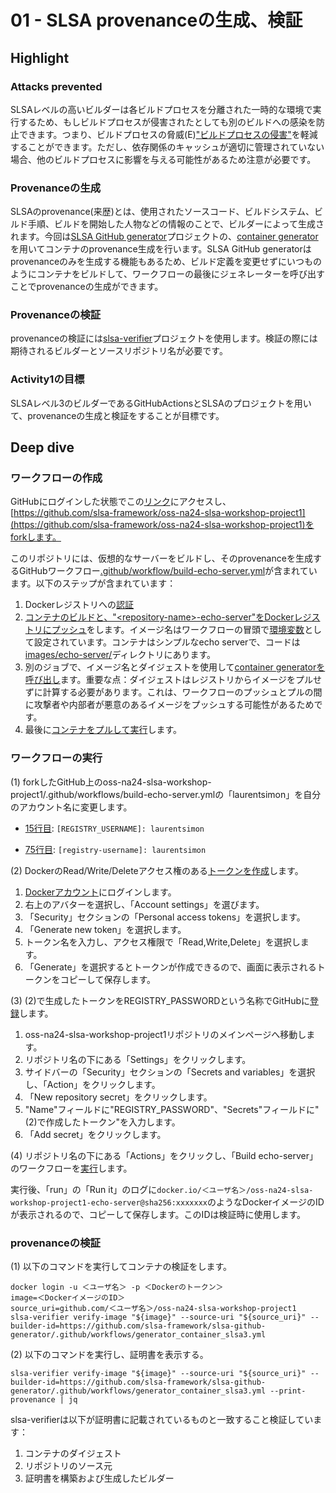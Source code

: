 # 01 - SLSA provenanceの生成、検証

## Highlight
### Attacks prevented

SLSAレベルの高いビルダーは各ビルドプロセスを分離された一時的な環境で実行するため、もしビルドプロセスが侵害されたとしても別のビルドへの感染を防止できます。つまり、ビルドプロセスの脅威(E)["ビルドプロセスの侵害"](https://slsa.dev/spec/v1.0/threats)を軽減することができます。ただし、依存関係のキャッシュが適切に管理されていない場合、他のビルドプロセスに影響を与える可能性があるため注意が必要です。

### Provenanceの生成

SLSAのprovenance(来歴)とは、使用されたソースコード、ビルドシステム、ビルド手順、ビルドを開始した人物などの情報のことで、ビルダーによって生成されます。今回は[SLSA GitHub generator](https://github.com/slsa-framework/slsa-github-generator)プロジェクトの、[container generator](https://github.com/slsa-framework/slsa-github-generator/blob/main/internal/builders/container/README.md)を用いてコンテナのprovenance生成を行います。SLSA GitHub generatorはprovenanceのみを生成する機能もあるため、ビルド定義を変更せずにいつものようにコンテナをビルドして、ワークフローの最後にジェネレーターを呼び出すことでprovenanceの生成ができます。

### Provenanceの検証

provenanceの検証には[slsa-verifier](https://github.com/slsa-framework/slsa-verifier)プロジェクトを使用します。検証の際には期待されるビルダーとソースリポジトリ名が必要です。

### Activity1の目標
SLSAレベル3のビルダーであるGitHubActionsとSLSAのプロジェクトを用いて、provenanceの生成と検証をすることが目標です。



## Deep dive
### ワークフローの作成

GitHubにログインした状態でこの[リンク](https://github.com/slsa-framework/oss-na24-slsa-workshop-project1/fork)にアクセスし、[https://github.com/slsa-framework/oss-na24-slsa-workshop-project1](https://github.com/slsa-framework/oss-na24-slsa-workshop-project1)をforkします。

このリポジトリには、仮想的なサーバーをビルドし、そのprovenanceを生成するGitHubワークフロー[.github/workflow/build-echo-server.yml](https://github.com/slsa-framework/oss-na24-slsa-workshop-project1/blob/main/.github/workflows/build-echo-server.yml)が含まれています。以下のステップが含まれています：

1. Dockerレジストリへの[認証](https://github.com/slsa-framework/oss-na24-slsa-workshop-project1/blob/main/.github/workflows/build-echo-server.yml#L33-L41)
1. [コンテナのビルドと、"\<repository-name\>-echo-server"をDockerレジストリにプッシュ](https://github.com/slsa-framework/oss-na24-slsa-workshop-project1/blob/main/.github/workflows/build-echo-server.yml#L49-L56)をします。イメージ名はワークフローの冒頭で[環境変数](https://github.com/slsa-framework/oss-na24-slsa-workshop-project1/blob/main/.github/workflows/build-echo-server.yml#L14)として設定されています。コンテナはシンプルなecho serverで、コードは[images/echo-server/](https://github.com/slsa-framework/oss-na24-slsa-workshop-project1/blob/main/images/echo-server)ディレクトリにあります。
1. 別のジョブで、イメージ名とダイジェストを使用して[container generatorを呼び出し](https://github.com/slsa-framework/oss-na24-slsa-workshop-project1/blob/main/.github/workflows/build-echo-server.yml#L64-L79)ます。重要な点：ダイジェストはレジストリからイメージをプルせずに計算する必要があります。これは、ワークフローのプッシュとプルの間に攻撃者や内部者が悪意のあるイメージをプッシュする可能性があるためです。
1. 最後に[コンテナをプルして実行](https://github.com/slsa-framework/oss-na24-slsa-workshop-project1/blob/main/.github/workflows/build-echo-server.yml#L81-L102)します。


### ワークフローの実行

(1) forkしたGitHub上のoss-na24-slsa-workshop-project1/.github/workflows/build-echo-server.ymlの「laurentsimon」を自分のアカウント名に変更します。

  - [15行目](https://github.com/slsa-framework/oss-na24-slsa-workshop-project1/blob/main/.github/workflows/build-echo-server.yml#L15): `[REGISTRY_USERNAME]: laurentsimon`
  
  - [75行目](https://github.com/slsa-framework/oss-na24-slsa-workshop-project1/blob/main/.github/workflows/build-echo-server.yml#L75): `[registry-username]: laurentsimon`

(2) DockerのRead/Write/Deleteアクセス権のある[トークンを作成](https://docs.docker.com/security/for-developers/access-tokens/#create-an-access-token)します。
1. [Dockerアカウント](https://app.docker.com/login?_gl=1*3vx1ll*_ga*Nzc0Mjk5MjM4LjE3MjIyMzkyMzM.*_ga_XJWPQMJYHQ*MTcyMjIzOTIzMi4xLjEuMTcyMjIzOTMwMC41NS4wLjA.)にログインします。
2. 右上のアバターを選択し、「Account settings」を選びます。
3. 「Security」セクションの「Personal access tokens」を選択します。
4. 「Generate new token」を選択します。
5. トークン名を入力し、アクセス権限で「Read,Write,Delete」を選択します。
6. 「Generate」を選択するとトークンが作成できるので、画面に表示されるトークンをコピーして保存します。

(3) (2)で生成したトークンをREGISTRY_PASSWORDという名称でGitHubに[登録](https://docs.github.com/en/actions/security-guides/using-secrets-in-github-actions#creating-secrets-for-a-repository)します。
1. oss-na24-slsa-workshop-project1リポジトリのメインページへ移動します。
2. リポジトリ名の下にある「Settings」をクリックします。
3. サイドバーの「Security」セクションの「Secrets and variables」を選択し、「Action」をクリックします。
4. 「New repository secret」をクリックします。
5. "Name"フィールドに"REGISTRY_PASSWORD"、"Secrets"フィールドに"(2)で作成したトークン"を入力します。
6. 「Add secret」をクリックします。

(4) リポジトリ名の下にある「Actions」をクリックし、「Build echo-server」のワークフローを[実行](https://docs.github.com/en/actions/using-workflows/manually-running-a-workflow#running-a-workflow)します。

実行後、「run」の「Run it」のログに`docker.io/＜ユーザ名＞/oss-na24-slsa-workshop-project1-echo-server@sha256:xxxxxxx`のようなDockerイメージのIDが表示されるので、コピーして保存します。このIDは検証時に使用します。


### provenanceの検証

(1) 以下のコマンドを実行してコンテナの検証をします。
```shell
docker login -u ＜ユーザ名＞ -p ＜Dockerのトークン＞
image=＜DockerイメージのID＞
source_uri=github.com/＜ユーザ名＞/oss-na24-slsa-workshop-project1
slsa-verifier verify-image "${image}" --source-uri "${source_uri}" --builder-id=https://github.com/slsa-framework/slsa-github-generator/.github/workflows/generator_container_slsa3.yml
```

(2) 以下のコマンドを実行し、証明書を表示する。
```shell
slsa-verifier verify-image "${image}" --source-uri "${source_uri}" --builder-id=https://github.com/slsa-framework/slsa-github-generator/.github/workflows/generator_container_slsa3.yml --print-provenance | jq
```

slsa-verifierは以下が証明書に記載されているものと一致すること検証しています：
1. コンテナのダイジェスト
2. リポジトリのソース元
3. 証明書を構築および生成したビルダー



